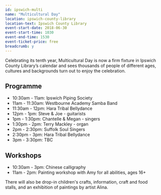 ```yaml
---
id: ipswich-multi
name: "Multicultural Day"
location: ipswich-county-library
location-text: Ipswich County Library
event-start-date: 2018-06-30
event-start-time: 1030
event-end-time: 1530
event-ticket-price: free
breadcrumb: y
---
```


Celebrating its tenth year, Multicultural Day is now a firm fixture in Ipswich County Library’s calendar and sees thousands of people of different ages, cultures and backgrounds turn out to enjoy the celebration.

## Programme

* 10:30am - 11am: Ipswich Piping Society
* 11am - 11:30am: Westbourne Academy Samba Band
* 11:30am - 12pm: Hara Tribal Bellydance
* 12pm - 1pm: Steve & Joe - guitarists
* 1pm - 1:30pm: Chantelle & Megan - singers
* 1:30pm - 2pm: Terry Mackley - organ
* 2pm - 2:30pm: Suffolk Soul Singers
* 2:30pm - 3pm: Hara Tribal Bellydance
* 3pm - 3:30pm: TBC

## Workshops

* 10:30am - 3pm: Chinese calligraphy
* 11am - 2pm: Painting workshop with Amy for all abilities, ages 16+

There will also be drop-in children's crafts, information, craft and food stalls, and an exhibition of paintings by artist Alina.
